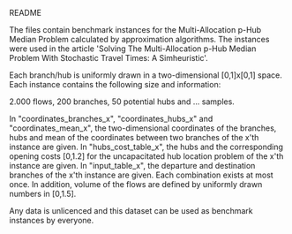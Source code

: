 README

The files contain benchmark instances for the Multi-Allocation p-Hub Median Problem calculated by approximation algorithms.
The instances were used in the article 'Solving The Multi-Allocation p-Hub Median Problem With Stochastic Travel Times: A Simheuristic'.

Each branch/hub is uniformly drawn in a two-dimensional [0,1]x[0,1] space.
Each instance contains the following size and information:

2.000 flows, 200 branches, 50 potential hubs and ... samples. 

In "coordinates_branches_x", "coordinates_hubs_x" and "coordinates_mean_x", the two-dimensional coordinates of the branches, hubs and mean of the coordinates between two branches of the x'th instance are given.
In "hubs_cost_table_x", the hubs and the corresponding opening costs [0,1.2] for the uncapacitated hub location problem of the x'th instance are given.
In "input_table_x", the departure and destination branches of the x'th instance are given. Each combination exists at most once.
In addition, volume of the flows are defined by uniformly drawn numbers in [0,1.5].

Any data is unlicenced and this dataset can be used as benchmark instances by everyone.


